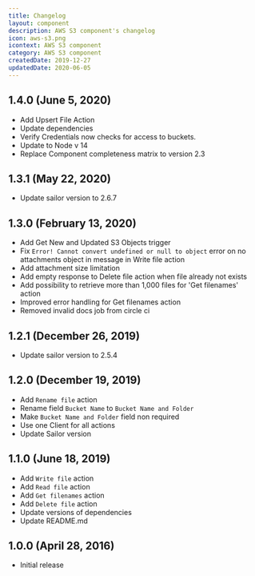 ```yaml
---
title: Changelog
layout: component
description: AWS S3 component's changelog
icon: aws-s3.png
icontext: AWS S3 component
category: AWS S3 component
createdDate: 2019-12-27
updatedDate: 2020-06-05
---
```


## 1.4.0 (June 5, 2020)

* Add Upsert File Action
* Update dependencies
* Verify Credentials now checks for access to buckets.
* Update to Node v 14
* Replace Component completeness matrix to version 2.3

## 1.3.1 (May 22, 2020)

* Update sailor version to 2.6.7

## 1.3.0 (February 13, 2020)

* Add Get New and Updated S3 Objects trigger
* Fix `Error! Cannot convert undefined or null to object` error on no attachments object in message in Write file action
* Add attachment size limitation
* Add empty response to Delete file action when file already not exists
* Add possibility to retrieve more than 1,000 files for 'Get filenames' action
* Improved error handling for Get filenames action
* Removed invalid docs job from circle ci

## 1.2.1 (December 26, 2019)

* Update sailor version to 2.5.4

## 1.2.0 (December 19, 2019)

* Add `Rename file` action
* Rename field `Bucket Name` to `Bucket Name and Folder`
* Make `Bucket Name and Folder` field non required
* Use one Client for all actions
* Update Sailor version

## 1.1.0 (June 18, 2019)

* Add `Write file` action
* Add `Read file` action
* Add `Get filenames` action
* Add `Delete file` action
* Update versions of dependencies
* Update README.md

## 1.0.0 (April 28, 2016)

* Initial release
